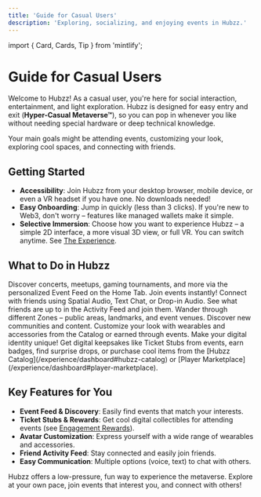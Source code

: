 ```yaml
---
title: 'Guide for Casual Users'
description: 'Exploring, socializing, and enjoying events in Hubzz.'
---
```


import { Card, Cards, Tip } from 'mintlify';

# Guide for Casual Users

Welcome to Hubzz! As a casual user, you're here for social interaction, entertainment, and light exploration. Hubzz is designed for easy entry and exit (**Hyper-Casual Metaverse™**), so you can pop in whenever you like without needing special hardware or deep technical knowledge.

<Tip>
Your main goals might be attending events, customizing your look, exploring cool spaces, and connecting with friends.
</Tip>

## Getting Started

*   **Accessibility**: Join Hubzz from your desktop browser, mobile device, or even a VR headset if you have one. No downloads needed!
*   **Easy Onboarding**: Jump in quickly (less than 3 clicks). If you're new to Web3, don't worry – features like managed wallets make it simple.
*   **Selective Immersion**: Choose how you want to experience Hubzz – a simple 2D interface, a more visual 3D view, or full VR. You can switch anytime. See [The Experience](/experience/index#selective-immersion).

## What to Do in Hubzz

<Cards>
  <Card
    title="Attend Events"
    icon="calendar-days"
    href="/event-system/index"
  >
    Discover concerts, meetups, gaming tournaments, and more via the personalized Event Feed on the Home Tab. Join events instantly!
  </Card>
  <Card
    title="Socialize"
    icon="users"
    href="/social-layer/index"
  >
    Connect with friends using Spatial Audio, Text Chat, or Drop-in Audio. See what friends are up to in the Activity Feed and join them.
  </Card>
  <Card
    title="Explore Zones"
    icon="map-location-dot"
    href="/virtual-world/index"
  >
    Wander through different Zones – public areas, landmarks, and event venues. Discover new communities and content.
  </Card>
  <Card
    title="Personalize Your Avatar"
    icon="user-astronaut"
    href="/experience/avatars"
  >
    Customize your look with wearables and accessories from the Catalog or earned through events. Make your digital identity unique!
  </Card>
  <Card
    title="Collect Digital Items"
    icon="gem"
    href="/experience/assets"
  >
    Get digital keepsakes like Ticket Stubs from events, earn badges, find surprise drops, or purchase cool items from the [Hubzz Catalog](/experience/dashboard#hubzz-catalog) or [Player Marketplace](/experience/dashboard#player-marketplace).
  </Card>
</Cards>

## Key Features for You

*   **Event Feed & Discovery**: Easily find events that match your interests.
*   **Ticket Stubs & Rewards**: Get cool digital collectibles for attending events (see [Engagement Rewards](/tokenomics/rewards)).
*   **Avatar Customization**: Express yourself with a wide range of wearables and accessories.
*   **Friend Activity Feed**: Stay connected and easily join friends.
*   **Easy Communication**: Multiple options (voice, text) to chat with others.

Hubzz offers a low-pressure, fun way to experience the metaverse. Explore at your own pace, join events that interest you, and connect with others! 